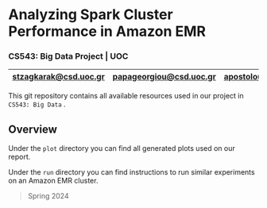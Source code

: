 # Analyzing Spark Cluster Performance in Amazon EMR

### CS543: Big Data Project | UOC



| [stzagkarak@csd.uoc.gr](mailto:stzagkarak@csd.uoc.gr) | [papageorgiou@csd.uoc.gr](mailto:papageorgiou@csd.uoc.gr) | [apostolou@csd.uoc.gr](mailto:apostolou@csd.uoc.gr) |
| ----------------------------------------------------- | --------------------------------------------------------- | --------------------------------------------------- |

This git repository contains all available resources used in our project in `CS543: Big Data` .



## Overview

Under the `plot` directory you can find all generated plots used on our report. 

Under the `run` directory you can find instructions to run similar experiments on an Amazon EMR cluster. 

 

> Spring 2024

